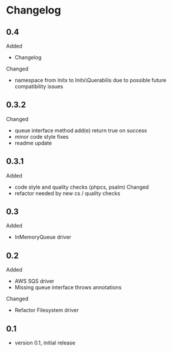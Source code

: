 # Changelog

## 0.4
Added
- Changelog

Changed
- namespace from Initx to Initx\Querabilis due to possible future compatibility issues


## 0.3.2
Changed
- queue interface method add(e) return true on success
- minor code style fixes
- readme update

## 0.3.1
Added
- code style and quality checks (phpcs, psalm)
Changed
- refactor needed by new cs / quality checks

## 0.3
Added
- InMemoryQueue driver

## 0.2
Added
- AWS SQS driver
- Missing queue interface throws annotations

Changed
- Refactor Filesystem driver

## 0.1
- version 0.1, initial release

